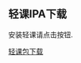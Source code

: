 ## 轻课IPA下载

安装轻课请点击按钮.

[轻课包下载](itms-services://?action=download-manifest&url=https://raw.githubusercontent.com/vicky1221/vicky1221.github.io/master/developer.plist)


